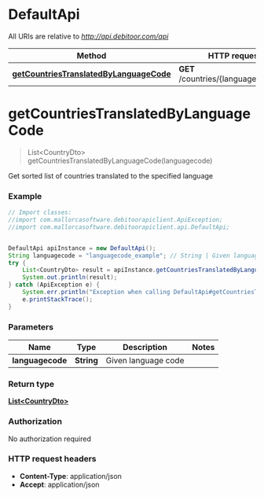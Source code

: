 # DefaultApi

All URIs are relative to *http://api.debitoor.com/api*

Method | HTTP request | Description
------------- | ------------- | -------------
[**getCountriesTranslatedByLanguageCode**](DefaultApi.md#getCountriesTranslatedByLanguageCode) | **GET** /countries/{languagecode}/v1 | 


<a name="getCountriesTranslatedByLanguageCode"></a>
# **getCountriesTranslatedByLanguageCode**
> List&lt;CountryDto&gt; getCountriesTranslatedByLanguageCode(languagecode)



Get sorted list of countries translated to the specified language 

### Example
```java
// Import classes:
//import com.mallorcasoftware.debitoorapiclient.ApiException;
//import com.mallorcasoftware.debitoorapiclient.api.DefaultApi;


DefaultApi apiInstance = new DefaultApi();
String languagecode = "languagecode_example"; // String | Given language code
try {
    List<CountryDto> result = apiInstance.getCountriesTranslatedByLanguageCode(languagecode);
    System.out.println(result);
} catch (ApiException e) {
    System.err.println("Exception when calling DefaultApi#getCountriesTranslatedByLanguageCode");
    e.printStackTrace();
}
```

### Parameters

Name | Type | Description  | Notes
------------- | ------------- | ------------- | -------------
 **languagecode** | **String**| Given language code |

### Return type

[**List&lt;CountryDto&gt;**](CountryDto.md)

### Authorization

No authorization required

### HTTP request headers

 - **Content-Type**: application/json
 - **Accept**: application/json

